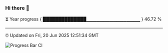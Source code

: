 ### Hi there 👋

⏳ Year progress { ██████████████▁▁▁▁▁▁▁▁▁▁▁▁▁▁▁▁ } 46.72 %

---

⏰ Updated on Fri, 20 Jun 2025 12:51:34 GMT

![Progress Bar CI](https://github.com/ZhaoGui/ZhaoGui/workflows/Progress%20Bar%20CI/badge.svg)
